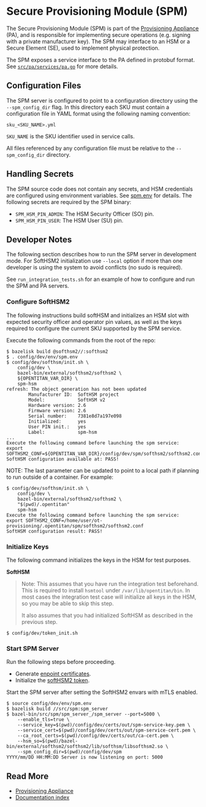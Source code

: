 # Secure Provisioning Module (SPM)

The Secure Provisioning Module (SPM) is part of the
[Provisioning Appliance](pa.md) (PA), and is responsible for implementing
secure operations (e.g. signing with a private manufacturer key). The SPM may
interface to an HSM or a Secure Element (SE), used to implement physical
protection.

The SPM exposes a service interface to the PA defined in protobuf format.
See [`src/pa/services/pa.go`](../src/pa/proto/pa.proto) for more details.

## Configuration Files

The SPM server is configured to point to a configuration directory using the
`--spm_config_dir` flag. In this directory each SKU must contain a
configuration file in YAML format using the following naming convention:

```
sku_<SKU_NAME>.yml
```

`SKU_NAME` is the SKU identifier used in service calls.

All files referenced by any configuration file must be relative to the
`--spm_config_dir` directory.

## Handling Secrets

The SPM source code does not contain any secrets, and HSM credentials are
configured using environment variables. See
[spm.env](../config/dev/env/spm.env) for details. The following secrets are
required by the SPM binary:

* `SPM_HSM_PIN_ADMIN`: The HSM Security Officer (SO) pin.
* `SPM_HSM_PIN_USER`: The HSM User (SU) pin.

## Developer Notes

The following section describes how to run the SPM server in development mode.
For SoftHSM2 initialization use `--local` option if more than one developer is
using the system to avoid conflicts (no sudo is required).

See `run_integration_tests.sh` for an example of how to configure and run
the SPM and PA servers.

### Configure SoftHSM2

The following instructions build softHSM and initializes an HSM slot with
expected security officer and operator pin values, as well as the keys required
to configure the current SKU supported by the SPM service.

Execute the following commands from the root of the repo:

```console
$ bazelisk build @softhsm2//:softhsm2
$ . config/dev/env/spm.env
$ config/dev/softhsm/init.sh \
    config/dev \
    bazel-bin/external/softhsm2/softhsm2 \
    ${OPENTITAN_VAR_DIR} \
    spm-hsm
refresh: The object generation has not been updated
        Manufacturer ID:  SoftHSM project
        Model:            SoftHSM v2
        Hardware version: 2.6
        Firmware version: 2.6
        Serial number:    7381e8d7a197e098
        Initialized:      yes
        User PIN init.:   yes
        Label:            spm-hsm
...
Execute the following command before launching the spm service:
export SOFTHSM2_CONF=${OPENTITAN_VAR_DIR}/config/dev/spm/softhsm2/softhsm2.conf
SoftHSM configuration available at: PASS!
```

NOTE: The last parameter can be updated to point to a local path if planning
to run outside of a container. For example:

```console
$ config/dev/softhsm/init.sh \
    config/dev \
    bazel-bin/external/softhsm2/softhsm2 \
    "$(pwd)/.opentitan"
    spm-hsm
Execute the following command before launching the spm service:
export SOFTHSM2_CONF=/home/user/ot-provisioning/.opentitan/spm/softhsm2/softhsm2.conf
SoftHSM configuration result: PASS!
```

### Initialize Keys

The following command initializes the keys in the HSM for test purposes.

**SoftHSM**

> Note: This assumes that you have run the integration test beforehand. This
> is required to install `hsmtool` under
> `/var/lib/opentitan/bin`. In most cases the integration test case will
> initialize all keys in the HSM, so you may be able to skip this step.
>
> It also assumes that you had initialized SoftHSM as described in the previous
> step.

```console
$ config/dev/token_init.sh
```

### Start SPM Server

Run the following steps before proceeding.

* Generate [enpoint certificates](auth.md#endpoint-certificates).
* Initialize the [softHSM2 token](#configure-softhsm2).

Start the SPM server after setting the SoftHSM2 envars with mTLS enabled.

```console
$ source config/dev/env/spm.env
$ bazelisk build //src/spm:spm_server
$ bazel-bin/src/spm/spm_server_/spm_server --port=5000 \
    --enable_tls=true \
    --service_key=$(pwd)/config/dev/certs/out/spm-service-key.pem \
    --service_cert=$(pwd)/config/dev/certs/out/spm-service-cert.pem \
    --ca_root_certs=$(pwd)/config/dev/certs/out/ca-cert.pem \
    --hsm_so=$(pwd)/bazel-bin/external/softhsm2/softhsm2/lib/softhsm/libsofthsm2.so \
    --spm_config_dir=$(pwd)/config/dev/spm
YYYY/mm/DD HH:MM:DD Server is now listening on port: 5000
```

## Read More

* [Provisioning Appliance](pa.md)
* [Documentation index](README.md)
